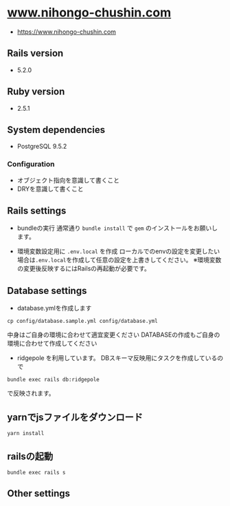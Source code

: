 # www.nihongo-chushin.com
- https://www.nihongo-chushin.com

## Rails version
- 5.2.0

## Ruby version
- 2.5.1

## System dependencies
- PostgreSQL 9.5.2

### Configuration
- オブジェクト指向を意識して書くこと
- DRYを意識して書くこと

## Rails settings
- bundleの実行
通常通り `bundle install` で `gem` のインストールをお願いします。

- 環境変数設定用に `.env.local` を作成
ローカルでのenvの設定を変更したい場合は`.env.local`を作成して任意の設定を上書きしてください。
※環境変数の変更後反映するにはRailsの再起動が必要です。

## Database settings
- database.ymlを作成します
```
cp config/database.sample.yml config/database.yml
```
中身はご自身の環境に合わせて適宜変更ください
DATABASEの作成もご自身の環境に合わせて作成してください

- ridgepole を利用しています。
DBスキーマ反映用にタスクを作成しているので
```
bundle exec rails db:ridgepole
```
で反映されます。

## yarnでjsファイルをダウンロード
```
yarn install
```

## railsの起動
```
bundle exec rails s
```


## Other settings
